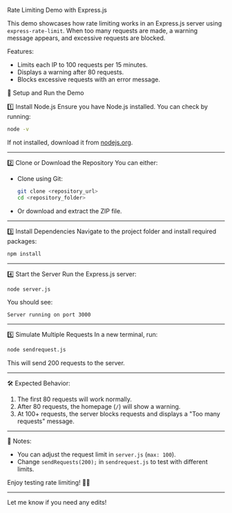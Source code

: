 Rate Limiting Demo with Express.js

This demo showcases how rate limiting works in an Express.js server using `express-rate-limit`. When too many requests are made, a warning message appears, and excessive requests are blocked.

 Features:
- Limits each IP to 100 requests per 15 minutes.
- Displays a warning after 80 requests.
- Blocks excessive requests with an error message.

 🚀 Setup and Run the Demo

1️⃣ Install Node.js
Ensure you have Node.js installed. You can check by running:
```sh
node -v
```
If not installed, download it from [nodejs.org](https://nodejs.org/).

---

 2️⃣ Clone or Download the Repository
You can either:
- Clone using Git:
  ```sh
  git clone <repository_url>
  cd <repository_folder>
  ```
- Or download and extract the ZIP file.

---

 3️⃣ Install Dependencies
Navigate to the project folder and install required packages:
```sh
npm install
```

---

 4️⃣ Start the Server
Run the Express.js server:
```sh
node server.js
```
You should see:
```
Server running on port 3000
```

---

 5️⃣ Simulate Multiple Requests
In a new terminal, run:
```sh
node sendrequest.js
```
This will send 200 requests to the server.

---

 🛠 Expected Behavior:
1. The first 80 requests will work normally.
2. After 80 requests, the homepage (`/`) will show a warning.
3. At 100+ requests, the server blocks requests and displays a "Too many requests" message.

---

 📝 Notes:
- You can adjust the request limit in `server.js` (`max: 100`).
- Change `sendRequests(200);` in `sendrequest.js` to test with different limits.

Enjoy testing rate limiting! 🚀🔥  

---

Let me know if you need any edits!
